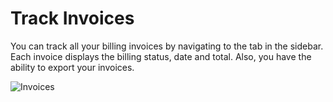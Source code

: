 # Track Invoices

You can track all your billing invoices by navigating to the <code></code> tab in the sidebar. Each invoice displays the billing status, date and total. Also, you have the ability to export your invoices.

<p><img src="/images/dashboard/billing/1.png" alt="Invoices" class="width-60"/></p>
